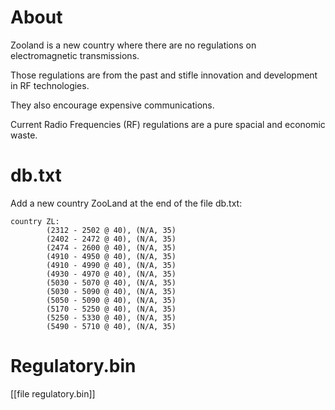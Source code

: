# About


Zooland is a new country where there are no regulations on electromagnetic transmissions.

Those regulations are from the past and stifle innovation and development in RF technologies.

They also encourage expensive communications.

Current Radio Frequencies (RF) regulations are a pure spacial and economic waste.

# db.txt


Add a new country ZooLand at the end of the file db.txt:


    country ZL:
            (2312 - 2502 @ 40), (N/A, 35)
            (2402 - 2472 @ 40), (N/A, 35)
            (2474 - 2600 @ 40), (N/A, 35)
            (4910 - 4950 @ 40), (N/A, 35)
            (4910 - 4990 @ 40), (N/A, 35)
            (4930 - 4970 @ 40), (N/A, 35)
            (5030 - 5070 @ 40), (N/A, 35)
            (5030 - 5090 @ 40), (N/A, 35)
            (5050 - 5090 @ 40), (N/A, 35)
            (5170 - 5250 @ 40), (N/A, 35)
            (5250 - 5330 @ 40), (N/A, 35)
            (5490 - 5710 @ 40), (N/A, 35)


# Regulatory.bin


[[file regulatory.bin]]